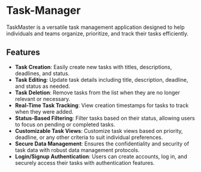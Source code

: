# Task-Manager

TaskMaster is a versatile task management application designed to help individuals and teams organize, prioritize, and track their tasks efficiently.

## Features

- **Task Creation**: Easily create new tasks with titles, descriptions, deadlines, and status.
- **Task Editing**: Update task details including title, description, deadline, and status as needed.
- **Task Deletion**: Remove tasks from the list when they are no longer relevant or necessary.
- **Real-Time Task Tracking**: View creation timestamps for tasks to track when they were added.
- **Status-Based Filtering**: Filter tasks based on their status, allowing users to focus on pending or completed tasks.
- **Customizable Task Views**: Customize task views based on priority, deadline, or any other criteria to suit individual preferences.
- **Secure Data Management**: Ensures the confidentiality and security of task data with robust data management protocols.
- **Login/Signup Authentication**: Users can create accounts, log in, and securely access their tasks with authentication features.